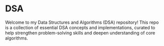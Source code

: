 # DSA
Welcome to my Data Structures and Algorithms (DSA) repository! This repo is a collection of essential DSA concepts and implementations, curated to help strengthen problem-solving skills and deepen understanding of core algorithms.

